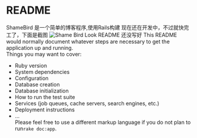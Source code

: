 # README
 ShameBird 是一个简单的博客程序,使用Rails构建
 现在还在开发中，不过就快完工了，下面是截图
![Shame Bird Look](http://7xi85m.com1.z0.glb.clouddn.com/ShameBirdLook.jpg)
 README 还没写好
This README would normally document whatever steps are necessary to get the application up and running.  
Things you may want to cover:  
-	Ruby version
-	System dependencies
-	Configuration
-	Database creation
-	Database initialization
-	How to run the test suite
-	Services (job queues, cache servers, search engines, etc.)
-	Deployment instructions
-	...  
Please feel free to use a different markup language if you do not plan to run`rake doc:app`.
